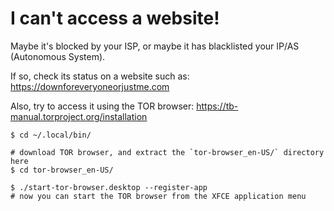 # I can't access a website!

Maybe  it's  blocked  by your  ISP,  or  maybe  it  has blacklisted  your  IP/AS
(Autonomous System).

If so, check its status on a website such as:
<https://downforeveryoneorjustme.com>

Also, try to access it using the TOR browser:
<https://tb-manual.torproject.org/installation>

    $ cd ~/.local/bin/

    # download TOR browser, and extract the `tor-browser_en-US/` directory here
    $ cd tor-browser_en-US/

    $ ./start-tor-browser.desktop --register-app
    # now you can start the TOR browser from the XFCE application menu
